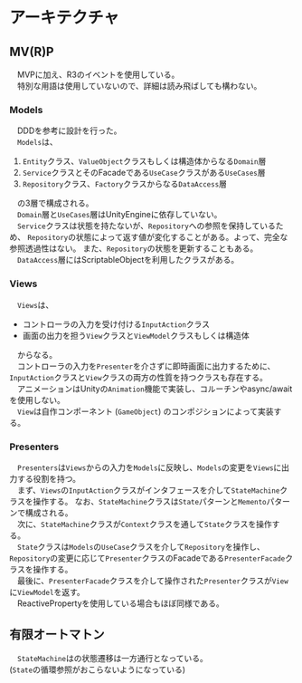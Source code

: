 # アーキテクチャ

## MV(R)P

　MVPに加え、R3のイベントを使用している。  
　特別な用語は使用していないので、詳細は読み飛ばしても構わない。  

### Models

　DDDを参考に設計を行った。  
　`Models`は、  
1. `Entity`クラス、`ValueObject`クラスもしくは構造体からなる`Domain`層
2. `Service`クラスとそのFacadeである`UseCase`クラスがある`UseCases`層
3. `Repository`クラス、`Factory`クラスからなる`DataAccess`層

　の3層で構成される。  
　`Domain`層と`UseCases`層はUnityEngineに依存していない。  
　`Service`クラスは状態を持たないが、`Repository`への参照を保持しているため、
`Repository`の状態によって返す値が変化することがある。よって、完全な参照透過性はない。
また、`Repository`の状態を更新することもある。  
　`DataAccess`層にはScriptableObjectを利用したクラスがある。  

### Views

　`Views`は、
- コントローラの入力を受け付ける`InputAction`クラス
- 画面の出力を担う`View`クラスと`ViewModel`クラスもしくは構造体

　からなる。  
　コントローラの入力を`Presenter`を介さずに即時画面に出力するために、
`InputAction`クラスと`View`クラスの両方の性質を持つクラスも存在する。  
　アニメーションはUnityの`Animation`機能で実装し、コルーチンやasync/awaitを使用しない。  
　`View`は自作コンポーネント (`GameObject`) のコンポジションによって実装する。  

### Presenters

　`Presenters`は`Views`からの入力を`Models`に反映し、`Models`の変更を`Views`に出力する役割を持つ。  
　まず、`Views`の`InputAction`クラスがインタフェースを介して`StateMachine`クラスを操作する。
なお、`StateMachine`クラスは`State`パターンと`Memento`パターンで構成される。  
　次に、`StateMachine`クラスが`Context`クラスを通して`State`クラスを操作する。  
　`State`クラスは`Models`の`UseCase`クラスを介して`Repository`を操作し、
`Repository`の変更に応じて`Presenter`クラスのFacadeである`PresenterFacade`クラスを操作する。  
　最後に、`PresenterFacade`クラスを介して操作された`Presenter`クラスが`View`に`ViewModel`を返す。  
　ReactivePropertyを使用している場合もほぼ同様である。  

## 有限オートマトン

　`StateMachine`はの状態遷移は一方通行となっている。  
(`State`の循環参照がおこらないようになっている)  

